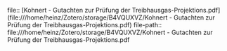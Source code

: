 file:: [Kohnert - Gutachten zur Prüfung der Treibhausgas-Projektions.pdf](file:///home/heinz/Zotero/storage/B4VQUXVZ/Kohnert - Gutachten zur Prüfung der Treibhausgas-Projektions.pdf)
file-path:: file:///home/heinz/Zotero/storage/B4VQUXVZ/Kohnert - Gutachten zur Prüfung der Treibhausgas-Projektions.pdf
